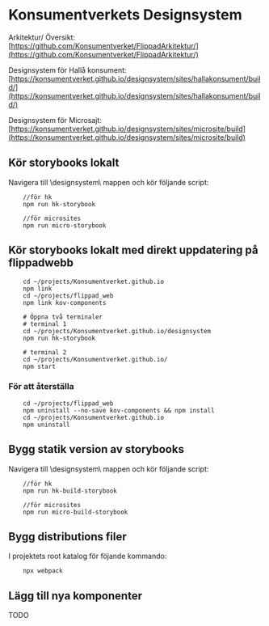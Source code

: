 ﻿# Konsumentverkets Designsystem

Arkitektur/ Översikt:  
[https://github.com/Konsumentverket/FlippadArkitektur/](https://github.com/Konsumentverket/FlippadArkitektur/)

Designsystem för Hallå konsument:  
[https://konsumentverket.github.io/designsystem/sites/hallakonsument/build/](https://konsumentverket.github.io/designsystem/sites/hallakonsument/build/)

Designsystem för Microsajt:  
[https://konsumentverket.github.io/designsystem/sites/microsite/build](https://konsumentverket.github.io/designsystem/sites/microsite/build)



## Kör storybooks lokalt
Navigera till \designsystem\ mappen och kör följande script:
```
    //för hk
    npm run hk-storybook

    //för microsites
    npm run micro-storybook
```

## Kör storybooks lokalt med direkt uppdatering på flippadwebb

```
    cd ~/projects/Konsumentverket.github.io
    npm link
    cd ~/projects/flippad_web
    npm link kov-components

    # Öppna två terminaler
    # terminal 1
    cd ~/projects/Konsumentverket.github.io/designsystem
    npm run hk-storybook

    # terminal 2
    cd ~/projects/Konsumentverket.github.io/
    npm start
```

### För att återställa
```
    cd ~/projects/flippad_web
    npm uninstall --no-save kov-components && npm install 
    cd ~/projects/Konsumentverket.github.io
    npm uninstall
```

## Bygg statik version av storybooks
Navigera till \designsystem\ mappen och kör följande script:
```
    //för hk
    npm run hk-build-storybook

    //för microsites
    npm run micro-build-storybook
```
## Bygg distributions filer

I projektets root katalog för föjande kommando:
```
    npx webpack
```
## Lägg till nya komponenter

TODO


